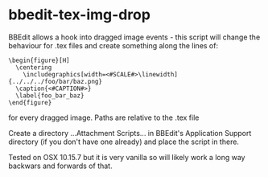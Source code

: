 # bbedit-tex-img-drop

BBEdit allows a hook into dragged image events - this script will change the behaviour for .tex files and create something along the lines of:

```
\begin{figure}[H]
  \centering
	\includegraphics[width=<#SCALE#>\linewidth]{../../../foo/bar/baz.png}
  \caption{<#CAPTION#>}
  \label{foo_bar_baz}
\end{figure}
```

for every dragged image.  Paths are relative to the .tex file

Create a directory ...Attachment Scripts... in BBEdit's Application Support directory (if you don't have one already) and place the script in there.

Tested on OSX 10.15.7 but it is very vanilla so will likely work a long way backwars and forwards of that.
